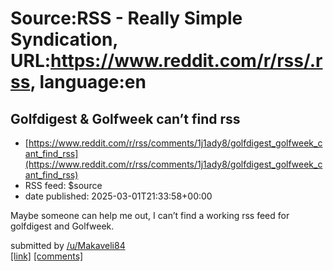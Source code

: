 # Source:RSS - Really Simple Syndication, URL:https://www.reddit.com/r/rss/.rss, language:en

## Golfdigest & Golfweek can’t find rss
 - [https://www.reddit.com/r/rss/comments/1j1ady8/golfdigest_golfweek_cant_find_rss](https://www.reddit.com/r/rss/comments/1j1ady8/golfdigest_golfweek_cant_find_rss)
 - RSS feed: $source
 - date published: 2025-03-01T21:33:58+00:00

<!-- SC_OFF --><div class="md"><p>Maybe someone can help me out, I can’t find a working rss feed for golfdigest and Golfweek. </p> </div><!-- SC_ON --> &#32; submitted by &#32; <a href="https://www.reddit.com/user/Makaveli84"> /u/Makaveli84 </a> <br/> <span><a href="https://www.reddit.com/r/rss/comments/1j1ady8/golfdigest_golfweek_cant_find_rss/">[link]</a></span> &#32; <span><a href="https://www.reddit.com/r/rss/comments/1j1ady8/golfdigest_golfweek_cant_find_rss/">[comments]</a></span>

